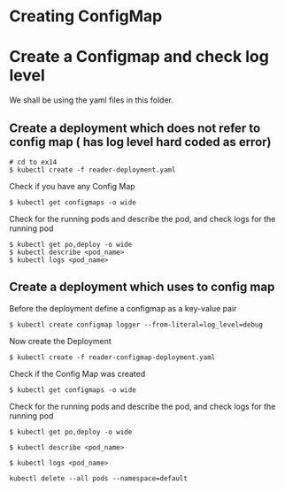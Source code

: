 # Creating ConfigMap


# Create a Configmap and check log level

We shall be using the yaml files in this folder. 

## Create a deployment which does not refer to config map ( has log level hard coded as error)

```
# cd to ex14
$ kubectl create -f reader-deployment.yaml
```

Check if you have any Config Map
```
$ kubectl get configmaps -o wide
```

Check for the running pods and describe the pod, and check logs for the running pod
```
$ kubectl get po,deploy -o wide
$ kubectl describe <pod_name>
$ kubectl logs <pod_name>
```

## Create a deployment which uses to config map

Before the deployment define a configmap as a key-value pair

```
$ kubectl create configmap logger --from-literal=log_level=debug
```

Now create the Deployment
```
$ kubectl create -f reader-configmap-deployment.yaml
```

Check if the Config Map was created
```
$ kubectl get configmaps -o wide
```
Check for the running pods and describe the pod, and check logs for the running pod

```
$ kubectl get po,deploy -o wide

$ kubectl describe <pod_name>

$ kubectl logs <pod_name>

kubectl delete --all pods --namespace=default
```

